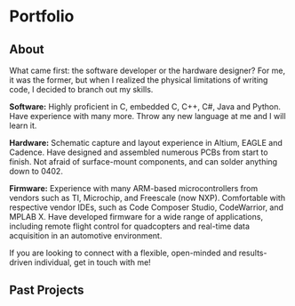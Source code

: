 # Portfolio

## About
What came first: the software developer or the hardware designer? For me, it was the former, but when I realized the physical limitations of writing code, I decided to branch out my skills.

**Software:**
Highly proficient in C, embedded C, C++, C#, Java and Python. Have experience with many more. Throw any new language at me and I will learn it.

**Hardware:**
Schematic capture and layout experience in Altium, EAGLE and Cadence. Have designed and assembled numerous PCBs from start to finish. Not afraid of surface-mount components, and can solder anything down to 0402.

**Firmware:**
Experience with many ARM-based microcontrollers from vendors such as TI, Microchip, and Freescale (now NXP). Comfortable with respective vendor IDEs, such as Code Composer Studio, CodeWarrior, and MPLAB X. Have developed firmware for a wide range of applications, including remote flight control for quadcopters and real-time data acquisition in an automotive environment.

If you are looking to connect with a flexible, open-minded and results-driven individual, get in touch with me!

## Past Projects
